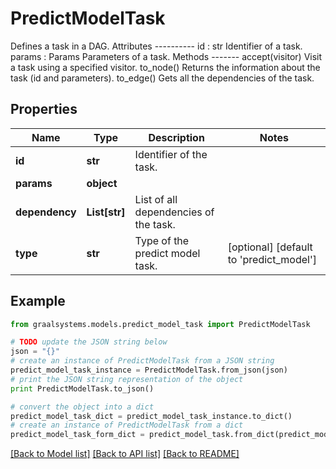 # PredictModelTask

Defines a task in a DAG.  Attributes ---------- id : str     Identifier of a task. params : Params     Parameters of a task.  Methods ------- accept(visitor)     Visit a task using a specified visitor. to_node()     Returns the information about the task (id and parameters). to_edge()     Gets all the dependencies of the task.

## Properties

Name | Type | Description | Notes
------------ | ------------- | ------------- | -------------
**id** | **str** | Identifier of the task. | 
**params** | **object** |  | 
**dependency** | **List[str]** | List of all dependencies of the task. | 
**type** | **str** | Type of the predict model task. | [optional] [default to 'predict_model']

## Example

```python
from graalsystems.models.predict_model_task import PredictModelTask

# TODO update the JSON string below
json = "{}"
# create an instance of PredictModelTask from a JSON string
predict_model_task_instance = PredictModelTask.from_json(json)
# print the JSON string representation of the object
print PredictModelTask.to_json()

# convert the object into a dict
predict_model_task_dict = predict_model_task_instance.to_dict()
# create an instance of PredictModelTask from a dict
predict_model_task_form_dict = predict_model_task.from_dict(predict_model_task_dict)
```
[[Back to Model list]](../README.md#documentation-for-models) [[Back to API list]](../README.md#documentation-for-api-endpoints) [[Back to README]](../README.md)


